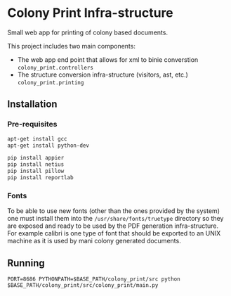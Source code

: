 # Colony Print Infra-structure

Small web app for printing of colony based documents.

This project includes two main components:

* The web app end point that allows for xml to binie converstion `colony_print.controllers`
* The structure conversion infra-structure (visitors, ast, etc.) `colony_print.printing`

## Installation

### Pre-requisites

```bash
apt-get install gcc
apt-get install python-dev

pip install appier
pip install netius
pip install pillow
pip install reportlab
```

### Fonts

To be able to use new fonts (other than the ones provided by the system) one must install them
into the `/usr/share/fonts/truetype` directory so they are exposed and ready to
be used by the PDF generation infra-structure. For example calibri is one type of font that should
be exported to an UNIX machine as it is used by mani colony generated documents.

## Running

    PORT=8686 PYTHONPATH=$BASE_PATH/colony_print/src python $BASE_PATH/colony_print/src/colony_print/main.py 
